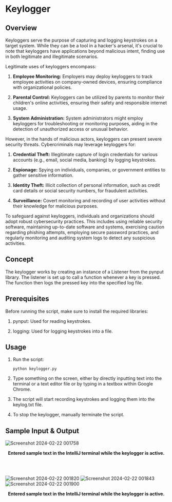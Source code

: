 # Keylogger

## Overview
Keyloggers serve the purpose of capturing and logging keystrokes on a target system. While they can be a tool in a hacker's arsenal, it's crucial to note that keyloggers have applications beyond malicious intent, finding use in both legitimate and illegitimate scenarios.

Legitimate uses of keyloggers encompass:

1. **Employee Monitoring:** Employers may deploy keyloggers to track employee activities on company-owned devices, ensuring compliance with organizational policies.

2. **Parental Control:** Keyloggers can be utilized by parents to monitor their children's online activities, ensuring their safety and responsible internet usage.

3. **System Administration:** System administrators might employ keyloggers for troubleshooting or monitoring purposes, aiding in the detection of unauthorized access or unusual behavior.

However, in the hands of malicious actors, keyloggers can present severe security threats. Cybercriminals may leverage keyloggers for:

1. **Credential Theft:** Illegitimate capture of login credentials for various accounts (e.g., email, social media, banking) by logging keystrokes.

2. **Espionage:** Spying on individuals, companies, or government entities to gather sensitive information.

3. **Identity Theft:** Illicit collection of personal information, such as credit card details or social security numbers, for fraudulent activities.

4. **Surveillance:** Covert monitoring and recording of user activities without their knowledge for malicious purposes.

To safeguard against keyloggers, individuals and organizations should adopt robust cybersecurity practices. This includes using reliable security software, maintaining up-to-date software and systems, exercising caution regarding phishing attempts, employing secure password practices, and regularly monitoring and auditing system logs to detect any suspicious activities.

## Concept

The keylogger works by creating an instance of a Listener from the pynput library. The listener is set up to call a function whenever a key is pressed. The function then logs the pressed key into the specified log file.

## Prerequisites
Before running the script, make sure to install the required libraries:

1. pynput: Used for reading keystrokes.
   
2. logging: Used for logging keystrokes into a file.

## Usage

1. Run the script:
   ```
   python keylogger.py

2. Type something on the screen, either by directly inputting text into the terminal or a text editor file or by typing in a textbox within Google Chrome.

3. The script will start recording keystrokes and logging them into the keylog.txt file.

4. To stop the keylogger, manually terminate the script.

## Sample Input & Output

![Screenshot 2024-02-22 001758](https://github.com/arnab-maitra/Keylogger/assets/88264132/1cca1f6d-d64b-4fe9-9b99-736107506358)
<b><p align="center">Entered sample text in the IntelliJ terminal while the keylogger is active.</p></b>

<br></br>

![Screenshot 2024-02-22 001820](https://github.com/arnab-maitra/Keylogger/assets/88264132/807205c1-a643-4f3e-bad0-888a4643f2a8)
![Screenshot 2024-02-22 001843](https://github.com/arnab-maitra/Keylogger/assets/88264132/a179ea84-f5e6-4fd7-831f-57cc4209a13f)
![Screenshot 2024-02-22 001900](https://github.com/arnab-maitra/Keylogger/assets/88264132/4c009ea2-d950-499d-8bbf-b3335fc35f78)
<b><p align="center">Entered sample text in the IntelliJ terminal while the keylogger is active.</p></b>




